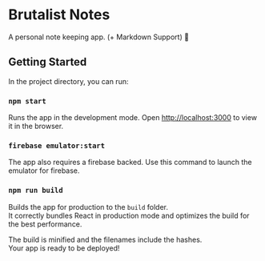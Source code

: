 # Brutalist Notes

A personal note keeping app. (+ Markdown Support) 📝

## Getting Started

In the project directory, you can run:

### `npm start`

Runs the app in the development mode.
Open [http://localhost:3000](http://localhost:3000) to view it in the browser.

### `firebase emulator:start`

The app also requires a firebase backed.
Use this command to launch the emulator for firebase.

### `npm run build`

Builds the app for production to the `build` folder.\
It correctly bundles React in production mode and optimizes the build for the best performance.

The build is minified and the filenames include the hashes.\
Your app is ready to be deployed!
